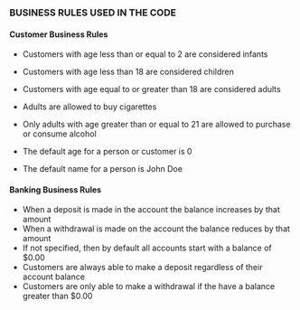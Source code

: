 
### BUSINESS RULES USED IN THE CODE ###

#### Customer Business Rules ####

* Customers with age less than or equal to 2 are considered infants
* Customers with age less than 18 are considered children
* Customers with age equal to or greater than 18 are considered adults
* Adults are allowed to buy cigarettes
* Only adults with age greater than or equal to 21 are allowed to purchase or consume alcohol

* The default age for a person or customer is 0
* The default name for a person is John Doe

#### Banking Business Rules ####

* When a deposit is made in the account the balance increases by that amount
* When a withdrawal is made on the account the balance reduces by that amount
* If not specified, then by default all accounts start with a balance of $0.00
* Customers are always able to make a deposit regardless of their account balance
* Customers are only able to make a withdrawal if the have a balance greater than $0.00
